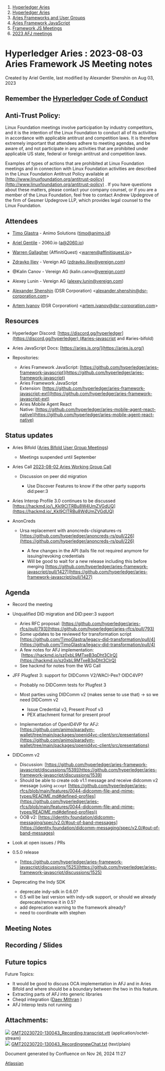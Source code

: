 1. [Hyperledger Aries](index.html)
2. [Hyperledger Aries](Hyperledger-Aries_18481154.html)
3. [Aries Frameworks and User Groups](Aries-Frameworks-and-User-Groups_18481290.html)
4. [Aries Framework JavaScript](Aries-Framework-JavaScript_18482463.html)
5. [Framework JS Meetings](Framework-JS-Meetings_18482467.html)
6. [2023 AFJ meetings](2023-AFJ-meetings_18517262.html)

# Hyperledger Aries : 2023-08-03 Aries Framework JS Meeting notes

Created by Ariel Gentile, last modified by Alexander Shenshin on Aug 03, 2023

## Remember the [Hyperledger Code of Conduct](https://lf-hyperledger.atlassian.net/wiki/display/HYP/Hyperledger+Code+of+Conduct)

## Anti-Trust Policy:

Linux Foundation meetings involve participation by industry competitors, and it is the intention of the Linux Foundation to conduct all of its activities in accordance with applicable antitrust and competition laws. It is therefore extremely important that attendees adhere to meeting agendas, and be aware of, and not participate in any activities that are prohibited under applicable US state, federal or foreign antitrust and competition laws.

Examples of types of actions that are prohibited at Linux Foundation meetings and in connection with Linux Foundation activities are described in the Linux Foundation Antitrust Policy available at  [http://www.linuxfoundation.org/antitrust-policy](http://www.linuxfoundation.org/antitrust-policy) . If you have questions about these matters, please contact your company counsel, or if you are a member of the Linux Foundation, feel free to contact Andrew Updegrove of the firm of Gesmer Updegrove LLP, which provides legal counsel to the Linux Foundation.

## Attendees

- [Timo Glastra](https://lf-hyperledger.atlassian.net/wiki/people/5f64a069a1048d0069073500?ref=confluence) - Animo Solutions (timo@animo.id)
- [Ariel Gentile](https://lf-hyperledger.atlassian.net/wiki/people/557058:fb1c9202-3b9c-40d0-9223-41e801ce4e6e?ref=confluence) - 2060.io (a@2060.io)
- [Warren Gallagher](https://lf-hyperledger.atlassian.net/wiki/people/557058:98b910cc-1131-4987-bc79-b6c4681c64ab?ref=confluence) (AffinitiQuest) &lt;warren@affinitiquest.io&gt;
- [Zdravko Iliev](https://lf-hyperledger.atlassian.net/wiki/people/712020:63aec7b4-ed57-4567-add1-9c4f1eef670c?ref=confluence) - Vereign AG (zdravko.iliev@vereign.com)
- @Kalin Canov - Vereign AG (kalin.canov@[vereign.com](http://vereign.com))
  
- Alexey Lunin - Vereign AG ([alexey.lunin@vereign.com](mailto:alexey.lunin@vereign.com))
- [Alexander Shenshin](https://lf-hyperledger.atlassian.net/wiki/people/63cf3328c565900ff404dda2?ref=confluence) (DSR Corporation) &lt;alexander.shenshin@dsr-corporation.com&gt;
- [Artem Ivanov](https://lf-hyperledger.atlassian.net/wiki/people/557058:490facf1-26c6-4490-955a-53ac8ac201a5?ref=confluence) (DSR Corporation) &lt;artem.ivanov@dsr-corporation.com&gt;

## Resources

- Hyperledger Discord: [https://discord.gg/hyperledger](https://discord.gg/hyperledger) (#aries-javascript and #aries-bifold)
- Aries JavaScript Docs: [https://aries.js.org/](https://aries.js.org/)
- Repositories:
  
  - Aries Framework JavaScript: [https://github.com/hyperledger/aries-framework-javascript](https://github.com/hyperledger/aries-framework-javascript)
  - Aries Framework JavaScript Extension: [https://github.com/hyperledger/aries-framework-javascript-ext](https://github.com/hyperledger/aries-framework-javascript-ext)
  - Aries Mobile Agent React Native: [https://github.com/hyperledger/aries-mobile-agent-react-native](https://github.com/hyperledger/aries-mobile-agent-react-native)

## Status updates

- Aries Bifold ([Aries Bifold User Group Meetings](Aries-Bifold-User-Group-Meetings_18490725.html))
  
  - Meetings suspended until September
- Aries Call [2023-08-02 Aries Working Group Call](2023-08-02-Aries-Working-Group-Call_18506518.html)
  
  - Discussion on peer did migration
    
    - Use Discover Features to know if the other party supports did:peer:3

<!--THE END-->

- Aries Interop Profile 3.0 continues to be discussed [https://hackmd.io/\_Kkl9ClTRBu8W4UmZVGdUQ](https://hackmd.io/_Kkl9ClTRBu8W4UmZVGdUQ)
- AnonCreds
  
  - Ursa replacement with anoncreds-clsignatures-rs [https://github.com/hyperledger/anoncreds-rs/pull/226](https://github.com/hyperledger/anoncreds-rs/pull/226)
    
    - A few changes in the API (tails file not required anymore for issuing/revoking credentials
    - Will be good to wait for a new release including this before merging [https://github.com/hyperledger/aries-framework-javascript/pull/1427](https://github.com/hyperledger/aries-framework-javascript/pull/1427)

## Agenda

- Record the meeting
- Unqualified DID migration and DID:peer:3 support
  
  - Aries RFC proposal: [https://github.com/hyperledger/aries-rfcs/pull/793](https://github.com/hyperledger/aries-rfcs/pull/793)
  - Some updates to be reviewed for transformation script [https://github.com/TimoGlastra/legacy-did-transformation/pull/4](https://github.com/TimoGlastra/legacy-did-transformation/pull/4)
  - A few notes for AFJ implementation:  [https://hackmd.io/sz0xbL9MTxeB3qDht3ClrQ](https://hackmd.io/sz0xbL9MTxeB3qDht3ClrQ)
  - See hackmd for notes from the WG Call
- JFF Plugfest 3: support for DIDComm V2/WACI-Pex? OIDC4VP?
  
  - Probably no DIDComm tests for Plugfest 3
  - Most parties using DIDComm v2 (makes sense to use that) → so we need DIDComm v2
    
    - Issue Credential v3, Present Proof v3
    - PEX attachment format for present proof
  - Implementation of OpenID4VP for AFJ: [https://github.com/animo/paradym-wallet/tree/main/packages/openid4vc-client/src/presentations](https://github.com/animo/paradym-wallet/tree/main/packages/openid4vc-client/src/presentations)
- DIDComm v2
  
  - Discussion: [https://github.com/hyperledger/aries-framework-javascript/discussions/1539](https://github.com/hyperledger/aries-framework-javascript/discussions/1539)
  - Should be able to create oob v1.1 message and receive didcomm v2 message (using `accept` [https://github.com/hyperledger/aries-rfcs/blob/main/features/0044-didcomm-file-and-mime-types/README.md#defined-profiles](https://github.com/hyperledger/aries-rfcs/blob/main/features/0044-didcomm-file-and-mime-types/README.md#defined-profiles))
  - OOB v2: [https://identity.foundation/didcomm-messaging/spec/v2.0/#out-of-band-messages](https://identity.foundation/didcomm-messaging/spec/v2.0/#out-of-band-messages)
- Look at open issues / PRs
- 0.5.0 release
  
  - [https://github.com/hyperledger/aries-framework-javascript/discussions/1525](https://github.com/hyperledger/aries-framework-javascript/discussions/1525)
- Deprecating the Indy SDK
  
  - deprecate indy-sdk in 0.6.0?
  - 0.5 will be last version with indy-sdk support, or should we already deprecate/remove it in 0.5?
  - add deprecation warning to the framework already?
  - need to coordinate with stephen

## Meeting Notes

## Recording / Slides

## Future topics

Future Topics:

- It would be good to discuss OCA implementation in AFJ and in Aries Bifold and where should be a boundary between the two in this feature.
- Extracting parts of AFJ into generic libraries
- Cheqd integration ([Daev Mithran](https://lf-hyperledger.atlassian.net/wiki/people/5f74949b287870006af56f0e?ref=confluence) )
- AFJ Interop tests not running

## Attachments:

![](images/icons/bullet_blue.gif) [GMT20230720-130043\_Recording.transcript.vtt](attachments/18506661/18518540.vtt) (application/octet-stream)  
![](images/icons/bullet_blue.gif) [GMT20230720-130043\_RecordingnewChat.txt](attachments/18506661/18518541.txt) (text/plain)

Document generated by Confluence on Nov 26, 2024 11:27

[Atlassian](http://www.atlassian.com/)
